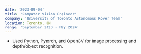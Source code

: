 ```yaml
---
date: '2023-09-04'
title: 'Computer Vision Engineer'
company: 'University of Toronto Autonomous Rover Team'
location: Toronto, ON
range: 'September 2023 - May 2024'
---
```


- Used Python, Pytorch, and OpenCV for image processing and depth/object recognition.
